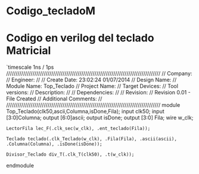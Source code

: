 Codigo_tecladoM
===============

Codigo en verilog del teclado Matricial
======================================
`timescale 1ns / 1ps
//////////////////////////////////////////////////////////////////////////////////
// Company: 
// Engineer: 
// 
// Create Date:    23:02:24 01/07/2014 
// Design Name: 
// Module Name:    Top_Teclado 
// Project Name: 
// Target Devices: 
// Tool versions: 
// Description: 
//
// Dependencies: 
//
// Revision: 
// Revision 0.01 - File Created
// Additional Comments: 
//
//////////////////////////////////////////////////////////////////////////////////
module Top_Teclado(clk50,ascii,Columna,isDone,Fila);
	input clk50; 
	input [3:0]Columna;
	output [6:0]ascii; 
	output isDone;
	output [3:0] Fila;
	wire w_clk;

	LectorFila lec_F(.clk_sec(w_clk), .ent_teclado(Fila));

	Teclado teclado(.clk_Teclado(w_clk), .Fila(Fila), .ascii(ascii), .Columna(Columna), .isDone(isDone));

	Divisor_Teclado div_T(.clk_T(clk50), .t(w_clk));

endmodule
